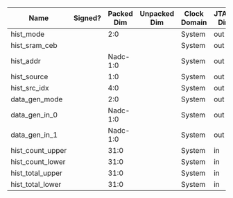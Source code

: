 | Name                       | Signed? | Packed Dim      | Unpacked Dim   | Clock Domain | JTAG Dir | Reset Val                                    |
|----------------------------|---------|-----------------|----------------|--------------|----------|----------------------------------------------|
| hist_mode                  |         | 2:0             |                | System       | out      | 'b000                                        |
| hist_sram_ceb              |         |                 |                | System       | out      | 'b0                                          |
| hist_addr                  |         | Nadc-1:0        |                | System       | out      | 0                                            |
| hist_source                |         | 1:0             |                | System       | out      | 'b00                                         |    
| hist_src_idx               |         | 4:0             |                | System       | out      | 0                                            |
| data_gen_mode              |         | 2:0             |                | System       | out      | 'b000                                        |
| data_gen_in_0              |         | Nadc-1:0        |                | System       | out      | 0                                            |
| data_gen_in_1              |         | Nadc-1:0        |                | System       | out      | 0                                            |
| hist_count_upper           |         | 31:0            |                | System       | in       |                                              |
| hist_count_lower           |         | 31:0            |                | System       | in       |                                              |
| hist_total_upper           |         | 31:0            |                | System       | in       |                                              |
| hist_total_lower           |         | 31:0            |                | System       | in       |                                              |
